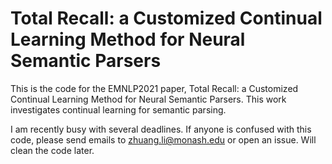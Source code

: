# Total Recall: a Customized Continual Learning Method for Neural Semantic Parsers
This is the code for the EMNLP2021 paper, Total Recall: a Customized Continual Learning Method for Neural Semantic Parsers. This work investigates continual learning for semantic parsing. 

I am recently busy with several deadlines. If anyone is confused with this code, please send emails to zhuang.li@monash.edu or open an issue. Will clean the code later.
